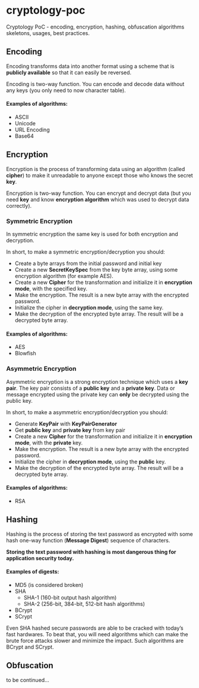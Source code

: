 # cryptology-poc

Cryptology PoC - encoding, encryption, hashing, obfuscation algorithms skeletons, usages, best practices. 
	
## Encoding

Encoding transforms data into another format using a scheme that is **publicly available** so that it can easily be reversed.

Encoding is two-way function. You can encode and decode data without any keys (you only need to now character table).

#### Examples of algorithms:

* ASCII
* Unicode
* URL Encoding
* Base64

## Encryption

Encryption is the process of transforming data using an algorithm (called **cipher**) to make it unreadable to anyone except those who knows the secret **key**.

Encryption is two-way function. You can encrypt and decrypt data (but you need **key** and know **encryption algorithm** which was used to decrypt data correctly).

### Symmetric Encryption
 
In symmetric encryption the same key is used for both encryption and decryption.

In short, to make a symmetric encryption/decryption you should:
- Create a byte arrays from the initial password and initial key
- Create a new **SecretKeySpec** from the key byte array, using some encryption algorithm (for example AES).
- Create a new **Cipher** for the transformation and initialize it in
**encryption mode**, with the specified key. 
- Make the encryption. The result is a new byte array with the encrypted password.
- Initialize the cipher in **decryption mode**, using the same key.
- Make the decryption of the encrypted byte array. The result will be a decrypted byte array.

#### Examples of algorithms:

* AES
* Blowfish

### Asymmetric Encryption
 
Asymmetric encryption is a strong encryption technique which uses a **key pair**.
The key pair consists  of a **public key** and a **private key**. 
Data or message encrypted using the private key can **only** be decrypted using the public key.

In short, to make a asymmetric encryption/decryption you should:
- Generate **KeyPair** with **KeyPairGenerator** 
- Get **public key** and **private key** from key pair
- Create a new **Cipher** for the transformation and initialize it in
**encryption mode**, with the **private** key. 
- Make the encryption. The result is a new byte array with the encrypted password.
- Initialize the cipher in **decryption mode**, using the **public** key.
- Make the decryption of the encrypted byte array. The result will be a decrypted byte array.

#### Examples of algorithms:

* RSA

## Hashing

Hashing is the process of storing the text password as encrypted with some hash one-way function (**Message Digest**) sequence of characters.

**Storing the text password with hashing is most dangerous thing for application security today.**

#### Examples of digests:

* MD5 (is considered broken)
* SHA
    - SHA-1 (160-bit output hash algorithm)
    - SHA-2 (256-bit, 384-bit, 512-bit hash algorithms)
* BCrypt
* SCrypt

Even SHA hashed secure passwords are able to be cracked with today’s fast hardwares. 
To beat that, you will need algorithms which can make the brute force attacks slower and minimize the impact. 
Such algorithms are BCrypt and SCrypt.

## Obfuscation

to be continued...